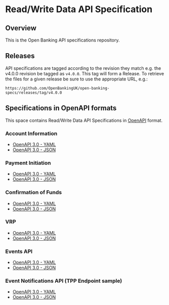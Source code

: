 # Read/Write Data API Specification

## Overview

This is the Open Banking API specifications repository.

## Releases


API specifications are tagged according to the revision they match e.g. the v4.0.0 revision be tagged as `v4.0.0`. 
This tag will form a Release. To retrieve the files for a given release be sure to use the appropriate URL, e.g.:

```https://github.com/OpenBankingUK/open-banking-specs/releases/tag/v4.0.0```

## Specifications in OpenAPI formats

This space contains Read/Write Data API Specifications in 
[OpenAPI](https://github.com/OAI/OpenAPI-Specification#the-openapi-specification) format.

### Account Information 

- [OpenAPI 3.0 - YAML](./dist/openapi/account-info-openapi.yaml) 
- [OpenAPI 3.0 - JSON](./dist/openapi/account-info-openapi.json)

### Payment Initiation

- [OpenAPI 3.0 - YAML](./dist/openapi/payment-initiation-openapi.yaml) 
- [OpenAPI 3.0 - JSON](./dist/openapi/payment-initiation-openapi.json)

### Confirmation of Funds

- [OpenAPI 3.0 - YAML](./dist/openapi/confirmation-funds-openapi.yaml)
- [OpenAPI 3.0 - JSON](./dist/openapi/confirmation-funds-openapi.json)

### VRP

- [OpenAPI 3.0 - YAML](./dist/openapi/vrp-openapi.yaml) 
- [OpenAPI 3.0 - JSON](./dist/openapi/vrp-openapi.json)

### Events API

- [OpenAPI 3.0 - YAML](./dist/openapi/events-openapi.yaml) 
- [OpenAPI 3.0 - JSON](./dist/openapi/events-openapi.json)

### Event Notifications API (TPP Endpoint sample)

- [OpenAPI 3.0 - YAML](./dist/openapi/event-notifications-openapi.yaml) 
- [OpenAPI 3.0 - JSON](./dist/openapi/event-notifications-openapi.json)
